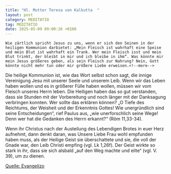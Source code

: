 ```yaml
---
title: "Hl. Mutter Teresa von Kalkutta  "
layout: post
category: MEDITATIO
tag: MEDITATIO
date: 2025-05-09 09:00:26 +0100
---
```

	Wie zärtlich spricht Jesus zu uns, wenn er sich den Seinen in der heiligen Kommunion darbietet: „Mein Fleisch ist wahrhaft eine Speise und mein Blut ist wahrhaft ein Trank. Wer mein Fleisch isst und mein Blut trinkt, der bleibt in mir und ich bleibe in ihm“. Was könnte mir mein Jesus größeres geben, als sein Fleisch zur Nahrung? Nein, Gott könnte nicht mehr tun oder mir größere Liebe erweisen.<!--more-->
 
Die heilige Kommunion ist, wie das Wort selbst schon sagt, die innige Vereinigung Jesu mit unserer Seele und unserem Leib. Wenn wir das Leben haben wollen und es in größerer Fülle haben wollen, müssen wir vom Fleisch unseres Herrn leben. Die Heiligen haben das so gut verstanden, dass sie Stunden mit der Vorbereitung und noch länger mit der Danksagung verbringen konnten. Wer sollte das erklären können? „O Tiefe des Reichtums, der Weisheit und der Erkenntnis Gottes! Wie unergründlich sind seine Entscheidungen“, rief Paulus aus, „wie unerforschlich seine Wege! Denn wer hat die Gedanken des Herrn erkannt?“ (Röm 11,33-34).
 
Wenn ihr Christus nach der Austeilung des Lebendigen Brotes in euer Herz aufnehmt, dann denkt daran, was Unsere Liebe Frau wohl empfunden haben muss, als der Heilige Geist sie überschattete und sie, die voll der Gnade war, den Leib Christi empfing (vgl. Lk 1,26f). Der Geist wirkte so stark in ihr, dass sie sich alsbald „auf den Weg machte und eilte“ (vgl. V. 39), um zu dienen. 

[Quelle: Evangelizo](https://evangeliumtagfuertag.org/DE/gospel)